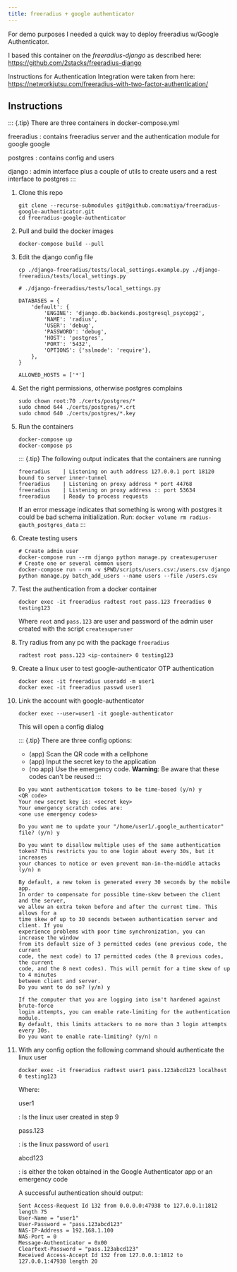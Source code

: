 ```yaml
---
title: freeradius + google authenticator
---
```


For demo purposes I needed a quick way to deploy freeradius w/Google Authenticator.

I based this container on the *freeradius-django* as described here: https://github.com/2stacks/freeradius-django

Instructions for Authentication Integration were taken from here:
https://networkjutsu.com/freeradius-with-two-factor-authentication/
    
## Instructions

::: {.tip}
There are three containers in docker-compose.yml

freeradius
:   contains freeradius server and the authentication module for google
    google

postgres
:   contains config and users

django
:   admin interface plus a couple of utils to create users and a rest interface to postgres
:::

1.  Clone this repo

        git clone --recurse-submodules git@github.com:matiya/freeradius-google-authenticator.git
        cd freeradius-google-authenticator

2.  Pull and build the docker images

        docker-compose build --pull

3.  Edit the django config file

        cp ./django-freeradius/tests/local_settings.example.py ./django-freeradius/tests/local_settings.py

    ``` {.python}
    # ./django-freeradius/tests/local_settings.py

    DATABASES = {
        'default': {
            'ENGINE': 'django.db.backends.postgresql_psycopg2',
            'NAME': 'radius',
            'USER': 'debug',
            'PASSWORD': 'debug',
            'HOST': 'postgres',
            'PORT': '5432',
            'OPTIONS': {'sslmode': 'require'},
        },
    }

    ALLOWED_HOSTS = ['*']
    ```

4.  Set the right permissions, otherwise postgres complains

        sudo chown root:70 ./certs/postgres/*
        sudo chmod 644 ./certs/postgres/*.crt
        sudo chmod 640 ./certs/postgres/*.key

5.  Run the containers

        docker-compose up
        docker-compose ps

    ::: {.tip}
    The following output indicates that the containers are running

    ``` {.example}
    freeradius    | Listening on auth address 127.0.0.1 port 18120 bound to server inner-tunnel
    freeradius    | Listening on proxy address * port 44768
    freeradius    | Listening on proxy address :: port 53634
    freeradius    | Ready to process requests
    ```

    If an error message indicates that something is wrong with postgres
    it could be bad schema initialization.
    Run:
    `docker volume rm radius-gauth_postgres_data`
    :::

6.  Create testing users

        # Create admin user
        docker-compose run --rm django python manage.py createsuperuser
        # Create one or several common users
        docker-compose run --rm -v $PWD/scripts/users.csv:/users.csv django python manage.py batch_add_users --name users --file /users.csv

7.  Test the authentication from a docker container

        docker exec -it freeradius radtest root pass.123 freeradius 0 testing123

    Where `root` and `pass.123` are user and password of the admin user
    created with the script `createsuperuser`

8.  Try radius from any pc with the package
    `freeradius`

        radtest root pass.123 <ip-container> 0 testing123

9.  Create a linux user to test google-authenticator OTP authentication

        docker exec -it freeradius useradd -m user1
        docker exec -it freeradius passwd user1

10. Link the account with google-authenticator

        docker exec --user=user1 -it google-authenticator

    This will open a config dialog

    ::: {.tip}
    There are three config options:
    -   (app) Scan the QR code with a cellphone
    -   (app) Input the secret key to the application
    -   (no app) Use the emergency code. **Warning**:
        Be aware that these codes can't be reused
    :::

    ``` {.example}
    Do you want authentication tokens to be time-based (y/n) y
    <QR code>
    Your new secret key is: <secret key>
    Your emergency scratch codes are:
    <one use emergency codes>

    Do you want me to update your "/home/user1/.google_authenticator" file? (y/n) y   

    Do you want to disallow multiple uses of the same authentication
    token? This restricts you to one login about every 30s, but it increases
    your chances to notice or even prevent man-in-the-middle attacks (y/n) n

    By default, a new token is generated every 30 seconds by the mobile app.
    In order to compensate for possible time-skew between the client and the server,
    we allow an extra token before and after the current time. This allows for a
    time skew of up to 30 seconds between authentication server and client. If you
    experience problems with poor time synchronization, you can increase the window
    from its default size of 3 permitted codes (one previous code, the current
    code, the next code) to 17 permitted codes (the 8 previous codes, the current
    code, and the 8 next codes). This will permit for a time skew of up to 4 minutes
    between client and server.
    Do you want to do so? (y/n) y

    If the computer that you are logging into isn't hardened against brute-force
    login attempts, you can enable rate-limiting for the authentication module.
    By default, this limits attackers to no more than 3 login attempts every 30s.
    Do you want to enable rate-limiting? (y/n) n
    ```

11. With any config option the following command should authenticate the linux user

        docker exec -it freeradius radtest user1 pass.123abcd123 localhost 0 testing123 

    Where:

    user1

    :   Is the linux user created in step 9

    pass.123

    :   is the linux password of  `user1`

    abcd123

    :   is either the token obtained in the Google Authenticator app or 
        an emergency code

    A successful authentication should output:

    ``` {.example}
    Sent Access-Request Id 132 from 0.0.0.0:47938 to 127.0.0.1:1812 length 75
    User-Name = "user1"
    User-Password = "pass.123abcd123"
    NAS-IP-Address = 192.168.1.100
    NAS-Port = 0
    Message-Authenticator = 0x00
    Cleartext-Password = "pass.123abcd123"
    Received Access-Accept Id 132 from 127.0.0.1:1812 to 127.0.0.1:47938 length 20
    ```
